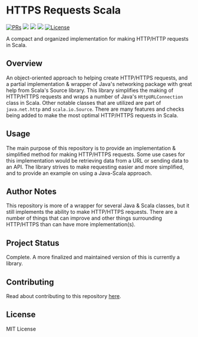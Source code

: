 # HTTPS Requests Scala

<div>
  <p>
    <a href="https://github.com/KaNguy/HTTPS-Requests-Scala/pulls"><img src="https://shields.io/github/issues-pr/KaNguy/HTTPS-Requests-Scala?color=da301b" alt="PRs" /></a>
    <a><img src="https://shields.io/github/languages/code-size/KaNguy/HTTPS-Requests-Scala?color=da301b" /></a>
    <a><img src="https://shields.io/tokei/lines/github/KaNguy/HTTPS-Requests-Scala" /></a>
    <a><img src="https://img.shields.io/github/last-commit/KaNguy/HTTPS-Requests-Scala?color=007ace"></a>
    <a href="LICENSE.md"><img src="https://img.shields.io/github/license/KaNguy/HTTPS-Requests-Scala?color=007ace" alt="License" /></a>
  </p>
</div>

A compact and organized implementation for making HTTP/HTTP requests in Scala.

## Overview
An object-oriented approach to helping create HTTP/HTTPS requests, and a partial implementation & wrapper of Java's networking package with great help from Scala's Source library. This library simplifies the making of HTTP/HTTPS requests and wraps a number of Java's `HttpURLConnection` class in Scala. Other notable classes that are utilized are part of `java.net.http` and `scala.io.Source`. There are many features and checks being added to make the most optimal HTTP/HTTPS requests in Scala.

## Usage
The main purpose of this repository is to provide an implementation & simplified method for making HTTP/HTTPS requests. Some use cases for this implementation would be retrieving data from a URL or sending data to an API. 
The library strives to make requesting easier and more simplified, and to provide an example on using a Java-Scala approach.

## Author Notes
This repository is more of a wrapper for several Java & Scala classes, but it still implements the ability to make HTTP/HTTPS requests. There are a number of things that can improve and other things surrounding HTTP/HTTPS than can have more implementation(s).

## Project Status
Complete. A more finalized and maintained version of this is currently a library.

## Contributing
Read about contributing to this repository [here](CONTRIBUTING.md).

## License
MIT License